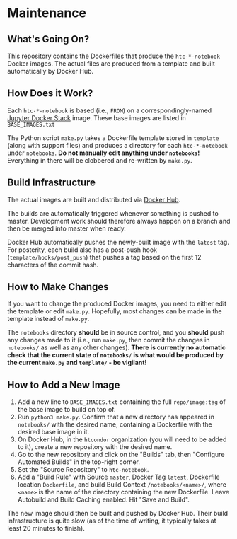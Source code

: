 # Maintenance

## What's Going On?

This repository contains the Dockerfiles that produce the `htc-*-notebook` Docker images.
The actual files are produced from a template and built automatically by Docker Hub.

## How Does it Work?

Each `htc-*-notebook` is based (i.e., `FROM`) on a correspondingly-named
[Jupyter Docker Stack](https://jupyter-docker-stacks.readthedocs.io/en/latest/)
image.
These base images are listed in `BASE_IMAGES.txt`

The Python script `make.py` takes a Dockerfile template stored in `template`
(along with support files) and produces a directory for each `htc-*-notebook`
under `notebooks`. **Do not manually edit anything under `notebooks`!**
Everything in there will be clobbered and re-written by `make.py`.

## Build Infrastructure

The actual images are built and distributed via [Docker Hub](https://hub.docker.com/).

The builds are automatically triggered whenever something is pushed to master.
Development work should therefore always happen on a branch and then be merged
into master when ready.

Docker Hub automatically pushes the newly-built image with the `latest` tag.
For posterity, each build also has a post-push hook (`template/hooks/post_push`)
that pushes a tag based on the first 12 characters of the commit hash.

## How to Make Changes

If you want to change the produced Docker images, you need to either
edit the template or edit `make.py`. Hopefully, most changes can be made 
in the template instead of `make.py`.

The `notebooks` directory **should** be in source control, and you **should** push
any changes made to it
(i.e., run `make.py`, then commit the changes in `notebooks/` as well as any other changes).
**There is currently no automatic check that the current state of `notebooks/`
is what would be produced by the current `make.py` and `template/` - be vigilant!**

## How to Add a New Image

1. Add a new line to `BASE_IMAGES.txt` containing the full `repo/image:tag` of 
   the base image to build on top of.
2. Run `python3 make.py`. Confirm that a new directory has appeared in `notebooks/`
   with the desired name, containing a Dockerfile with the desired base image in it.
3. On Docker Hub, in the `htcondor` organization (you will need to be added to it),
   create a new repository with the desired name.
4. Go to the new repository and click on the "Builds" tab, then "Configure Automated Builds"
   in the top-right corner.
5. Set the "Source Repository" to `htc-notebook`.
6. Add a "Build Rule" with Source `master`, Docker Tag `latest`, 
   Dockerfile location `Dockerfile`, and build Build Context `/notebooks/<name>/`,
   where `<name>` is the name of the directory containing the new Dockerfile.
   Leave Autobuild and Build Caching enabled.
   Hit "Save and Build".
   
The new image should then be built and pushed by Docker Hub.
Their build infrastructure is quite slow 
(as of the time of writing, it typically takes at least 20 minutes to finish).
